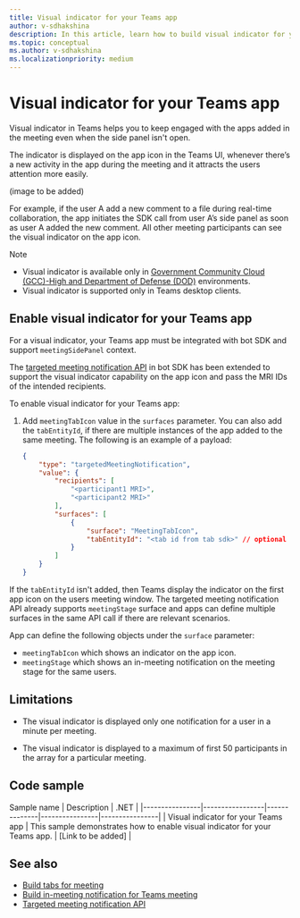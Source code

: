 ```yaml
---
title: Visual indicator for your Teams app
author: v-sdhakshina
description: In this article, learn how to build visual indicator for your Microsoft Teams app in meeting.
ms.topic: conceptual
ms.author: v-sdhakshina
ms.localizationpriority: medium
---
```


# Visual indicator for your Teams app

Visual indicator in Teams helps you to keep engaged with the apps added in the meeting even when the side panel isn't open.

The indicator is displayed on the app icon in the Teams UI, whenever there’s a new activity in the app during the meeting and it attracts the users attention more easily.

(image to be added)

For example, if the user A add a new comment to a file during real-time collaboration, the app initiates the SDK call from user A’s side panel as soon as user A added the new comment. All other meeting participants can see the visual indicator on the app icon.

> [!NOTE]
>
> * Visual indicator is available only in [Government Community Cloud (GCC)-High and Department of Defense (DOD)](~/concepts/app-fundamentals-overview.md#government-community-cloud) environments.
> * Visual indicator is supported only in Teams desktop clients.

## Enable visual indicator for your Teams app

For a visual indicator, your Teams app must be integrated with bot SDK and support `meetingSidePanel` context.

The [targeted meeting notification API](in-meeting-notification-for-meeting.md#enable-targeted-in-meeting-notification) in bot SDK has been extended to support the visual indicator capability on the app icon and pass the MRI IDs of the intended recipients.

To enable visual indicator for your Teams app:

1. Add `meetingTabIcon` value in the `surfaces` parameter. You can also add the `tabEntityId`, if there are multiple instances of the app added to the same meeting. The following is an example of a payload:

    ```json
    {
        "type": "targetedMeetingNotification",
        "value": {
            "recipients": [
                "<participant1 MRI>",
                "<participant2 MRI>" 
            ],
            "surfaces": [
                {
                    "surface": "MeetingTabIcon",
                    "tabEntityId": "<tab id from tab sdk>" // optional           
                }
            ]
        }
    }
    ```

If the `tabEntityId` isn't added, then Teams display the indicator on the first app icon on the users meeting window. The targeted meeting notification API already supports `meetingStage` surface and apps can define multiple surfaces in the same API call if there are relevant scenarios.

App can define the following objects under the `surface` parameter:

* `meetingTabIcon` which shows an indicator on the app icon.
* `meetingStage` which shows an in-meeting notification on the meeting stage for the same users.

## Limitations

* The visual indicator is displayed only one notification for a user in a minute per meeting.

* The visual indicator is displayed to a maximum of first 50 participants in the array for a particular meeting.

## Code sample

Sample name | Description | .NET |
|----------------|-----------------|--------------|----------------|----------------|
| Visual indicator for your Teams app | This sample demonstrates how to enable visual indicator for your Teams app. | [Link to be added] |

## See also

* [Build tabs for meeting](build-tabs-for-meeting.md)
* [Build in-meeting notification for Teams meeting](in-meeting-notification-for-meeting.md)
* [Targeted meeting notification API](meeting-apps-apis.md#targeted-meeting-notification-and-visual-indicator-api)
